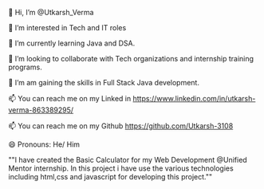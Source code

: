 👋 Hi, I’m @Utkarsh_Verma

👀 I’m interested in Tech and IT roles

🌱 I’m currently learning Java and DSA.

💞️ I’m looking to collaborate with Tech organizations and internship training programs.

🤹 I’m am gaining the skills in Full Stack Java development.

📫 You can reach me on my Linked in https://www.linkedin.com/in/utkarsh-verma-863389295/

📫 You can reach me on my Github https://github.com/Utkarsh-3108

😄 Pronouns: He/ Him

""I have created the Basic Calculator for my Web Development @Unified Mentor internship. In this project i have use the various technologies including html,css and javascript for developing this project.""
